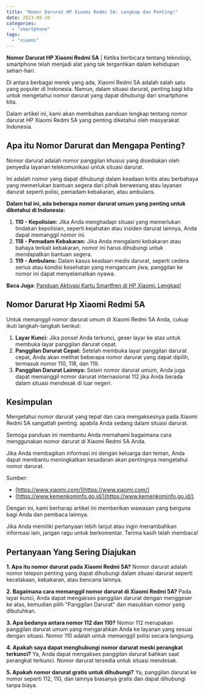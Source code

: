 ```yaml
---
title: "Nomor Darurat HP Xiaomi Redmi 5A: Lengkap dan Penting!"
date: 2023-08-10
categories: 
  - "smartphone"
tags: 
  - "xiaomi"
---
```


**Nomor Darurat HP Xiaomi Redmi 5A** | Ketika berbicara tentang teknologi, smartphone telah menjadi alat yang tak tergantikan dalam kehidupan sehari-hari.

Di antara berbagai merek yang ada, Xiaomi Redmi 5A adalah salah satu yang populer di Indonesia. Namun, dalam situasi darurat, penting bagi kita untuk mengetahui nomor darurat yang dapat dihubungi dari smartphone kita.

Dalam artikel ini, kami akan membahas panduan lengkap tentang nomor darurat HP Xiaomi Redmi 5A yang penting diketahui oleh masyarakat Indonesia.

## **Apa itu Nomor Darurat dan Mengapa Penting?**

Nomor darurat adalah nomor panggilan khusus yang disediakan oleh penyedia layanan telekomunikasi untuk situasi darurat.

Ini adalah nomor yang dapat dihubungi dalam keadaan kritis atau berbahaya yang memerlukan bantuan segera dari pihak berwenang atau layanan darurat seperti polisi, pemadam kebakaran, atau ambulans.

**Dalam hal ini, ada beberapa nomor darurat umum yang penting untuk diketahui di Indonesia:**

1. **110 - Kepolisian:** Jika Anda menghadapi situasi yang memerlukan tindakan kepolisian, seperti kejahatan atau insiden darurat lainnya, Anda dapat memanggil nomor ini.
2. **118 - Pemadam Kebakaran:** Jika Anda mengalami kebakaran atau bahaya terkait kebakaran, nomor ini harus dihubungi untuk mendapatkan bantuan segera.
3. **119 - Ambulans:** Dalam kasus keadaan medis darurat, seperti cedera serius atau kondisi kesehatan yang mengancam jiwa, panggilan ke nomor ini dapat menyelamatkan nyawa.

**Baca Juga**: [Panduan Aktivasi Kartu Smartfren di HP Xiaomi: Lengkap!](https://ajiekusumadhany.com/aktivasi-kartu-smartfren-di-hp-xiaomi/)

## **Nomor Darurat Hp Xiaomi Redmi 5A**

Untuk memanggil nomor darurat umum di Xiaomi Redmi 5A Anda, cukup ikuti langkah-langkah berikut:

1. **Layar Kunci:** Jika ponsel Anda terkunci, geser layar ke atas untuk membuka layar panggilan darurat cepat.
2. **Panggilan Darurat Cepat:** Setelah membuka layar panggilan darurat cepat, Anda akan melihat beberapa nomor darurat yang dapat dipilih, termasuk nomor 110, 118, dan 119.
3. **Panggilan Darurat Lainnya:** Selain nomor darurat umum, Anda juga dapat memanggil nomor darurat internasional 112 jika Anda berada dalam situasi mendesak di luar negeri.

## **Kesimpulan**

Mengetahui nomor darurat yang tepat dan cara mengaksesnya pada Xiaomi Redmi 5A sangatlah penting. apabila Anda sedang dalam situasi darurat.

Semoga panduan ini membantu Anda memahami bagaimana cara menggunakan nomor darurat di Xiaomi Redmi 5A Anda.

Jika Anda membagikan informasi ini dengan keluarga dan teman, Anda dapat membantu meningkatkan kesadaran akan pentingnya mengetahui nomor darurat.

Sumber:

- [https://www.xiaomi.com/](https://www.xiaomi.com/)
- [https://www.kemenkominfo.go.id/](https://www.kemenkominfo.go.id/)

Dengan ini, kami berharap artikel ini memberikan wawasan yang berguna bagi Anda dan pembaca lainnya.

Jika Anda memiliki pertanyaan lebih lanjut atau ingin menambahkan informasi lain, jangan ragu untuk berkomentar. Terima kasih telah membaca!

## Pertanyaan Yang Sering Diajukan

**1\. Apa itu nomor darurat pada Xiaomi Redmi 5A?** Nomor darurat adalah nomor telepon penting yang dapat dihubungi dalam situasi darurat seperti kecelakaan, kebakaran, atau bencana lainnya.

**2\. Bagaimana cara memanggil nomor darurat di Xiaomi Redmi 5A?** Pada layar kunci, Anda dapat mengakses panggilan darurat dengan menggeser ke atas, kemudian pilih "Panggilan Darurat" dan masukkan nomor yang dibutuhkan.

**3\. Apa bedanya antara nomor 112 dan 110?** Nomor 112 merupakan panggilan darurat umum yang mengarahkan Anda ke layanan yang sesuai dengan situasi. Nomor 110 adalah untuk memanggil polisi secara langsung.

**4\. Apakah saya dapat menghubungi nomor darurat meski perangkat terkunci?** Ya, Anda dapat mengakses panggilan darurat bahkan saat perangkat terkunci. Nomor darurat tersedia untuk situasi mendesak.

**5\. Apakah nomor darurat gratis untuk dihubungi?** Ya, panggilan darurat ke nomor seperti 112, 110, dan lainnya biasanya gratis dan dapat dihubungi tanpa biaya.
